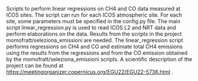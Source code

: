 Scripts to perform linear regressions on CH4 and CO data measured at ICOS sites. The script can run for each ICOS atmospheric site. For each site, some parameters must be specified in the config.py file.
The main script linear_regression.py is used to read ICOS L2 and NRT data and perform elaborations on the data. Results from the scripts in the project momofratt/seleziona_emissioni are needed.
The linear_regression script performs regressions on CH4 and CO and estimate total CH4 emissions using the results from the regressions and from the CO emission obtained by the momofratt/seleziona_emissioni scripts.
A scientific description of the project can be found at https://meetingorganizer.copernicus.org/EGU22/EGU22-5736.html .

